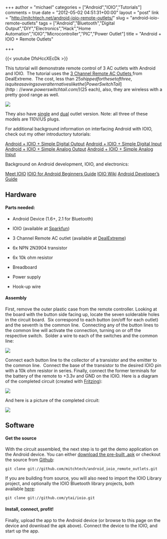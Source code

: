 +++
author = "michael"
categories = ["Android","IOIO","Tutorials"]
comments = true
date = "2012-05-02 04:51:31+00:00"
layout = "post"
link = "http://mitchtech.net/android-ioio-remote-outlets/"
slug = "android-ioio-remote-outlets"
tags = ["Android","Bluetooth","Digital Output","DIY","Electronics","Hack","Home Automation","IOIO","Microcontroller","PIC","Power Outlet"]
title = "Android + IOIO + Remote Outlets"

+++

{{< youtube DfsHccXEcDk >}}

This tutorial will demonstrate remote control of 3 AC outlets with Android and IOIO.  The tutorial uses the [3 Channel Remote AC Outlets ](http://dx.com/p/3-channel-wireless-remote-controlled-ac-power-adapters-set-110v-us-plug-82399?Utm_rid=33954493&Utm_source=affiliate)from DealExtreme.  The cost, less than $25 shipped for the set of three, is quite a savings over alternatives like the [PowerSwitch Tail ](http://www.powerswitchtail.com/)($25 each), also, they are wireless with a pretty good range as well.

[![](http://mitchtech.net/wp-content/uploads/2012/05/3pk-outlet-dx-300x225.jpg)](http://mitchtech.net/android-ioio-remote-outlets/3pk-outlet-dx/)

They also have [single](http://dx.com/p/wireless-remote-controlled-ac-power-adapter-set-110v-us-plug-59269?Utm_rid=33954493&Utm_source=affiliate) and [dual](http://dx.com/p/2-channel-wireless-remote-controlled-ac-power-adapters-set-110v-us-plug-82400?Utm_rid=33954493&Utm_source=affiliate) outlet version. Note: all three of these models are 110V/US plugs.

For additional background information on interfacing Android with IOIO, check out my other introductory tutorials:

[Android + IOIO + Simple Digital Output](http://mitchtech.net/android-ioio-simple-digital-output/)
[Android + IOIO + Simple Digital Input](http://mitchtech.net/android-ioio-simple-digital-input/)
[Android + IOIO + Simple Analog Output](http://mitchtech.net/android-ioio-simple-analog-output/)
[Android + IOIO + Simple Analog Input](http://mitchtech.net/android-ioio-simple-analog-input/)

Background on Android development, IOIO, and electronics:

[Meet IOIO](http://ytai-mer.blogspot.com/2011/04/meet-ioio-io-for-android.html)
[IOIO for Android Beginners Guide](http://www.sparkfun.com/tutorials/280)
[IOIO Wiki](https://github.com/ytai/ioio/wiki)
[Android Developer’s Guide](http://developer.android.com/guide/index.html)

## Hardware

#### Parts needed:

  * Android Device (1.6+, 2.1 for Bluetooth)

  * IOIO (available at [Sparkfun](http://www.sparkfun.com/products/10748))

  * 3 Channel Remote AC outlet (available at [DealExtreme](http://dx.com/p/3-channel-wireless-remote-controlled-ac-power-adapters-set-110v-us-plug-82399?Utm_rid=33954493&Utm_source=affiliate))

  * 6x NPN 2N3904 transistor

  * 6x 10k ohm resistor

  * Breadboard

  * Power supply

  * Hook-up wire

#### Assembly

First, remove the outer plastic case from the remote controller. Looking at the board with the button side facing up, locate the seven solderable holes in the circuit board.  Six correspond to each button (on/off for each outlet) and the seventh is the common line.  Connecting any of the button lines to the common line will activate the connection, turning on or off the respective switch.  Solder a wire to each of the switches and the common line:

[![](http://mitchtech.net/wp-content/uploads/2012/05/remote-solder-300x225.jpg)](http://mitchtech.net/android-ioio-remote-outlets/remote-solder/)

Connect each button line to the collector of a transistor and the emitter to the common line.  Connect the base of the transistor to the desired IOIO pin with a 10k ohm resistor in series. Finally, connect the former terminals for the battery of the remote to +3.3v and GND on the IOIO. Here is a diagram of the completed circuit (created with [Fritzing](http://fritzing.org/)):

[![](http://mitchtech.net/wp-content/uploads/2012/05/ioio_remote_ac_outlets.png)](http://mitchtech.net/wp-content/uploads/2012/05/ioio_remote_ac_outlets.png)

And here is a picture of the completed circuit:

[![](http://mitchtech.net/wp-content/uploads/2012/05/power-outlet-breadboard-300x225.jpg)](http://mitchtech.net/android-ioio-remote-outlets/power-outlet-breadboard/)

## Software

#### Get the source

With the circuit assembled, the next step is to get the demo application on the Android device. You can either [download the pre-built .apk](http://mitch-tech.appspot.com/ioio/IOIORemoteOutlets.apk) or checkout the source from [Github](https://github.com/mitchtech/android_ioio_accelerometer_servos):

```
git clone git://github.com/mitchtech/android_ioio_remote_outlets.git
```

If you are building from source, you will also need to import the IOIO Library project, and optionally the IOIO Bluetooth library projects, both available [here](https://github.com/ytai/ioio):

```
git clone git://github.com/ytai/ioio.git
```

#### Install, connect, profit!

Finally, upload the app to the Android device (or browse to this page on the device and download the apk above). Connect the device to the IOIO, and start up the app.

